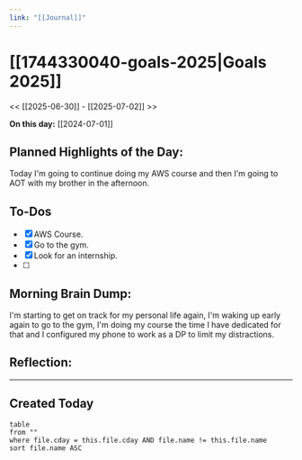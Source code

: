 ```yaml
---
link: "[[Journal]]"
---
```

# [[1744330040-goals-2025|Goals 2025]]
<< [[2025-06-30]] - [[2025-07-02]] >>

**On this day:** [[2024-07-01]]
## Planned Highlights of the Day:
Today I'm going to continue doing my AWS course and then I'm going to AOT with my brother in the afternoon.

## To-Dos
- [x] AWS Course.
- [x] Go to the gym.
- [x] Look for an internship.
- [ ] 

## Morning Brain Dump:
I'm starting to get on track for my personal life again, I'm waking up early again to go to the gym, I'm doing my course the time I have dedicated for that and I configured my phone to work as a DP to limit my distractions.

## Reflection:


---
## Created Today
```dataview
table
from ""
where file.cday = this.file.cday AND file.name != this.file.name
sort file.name ASC
```
